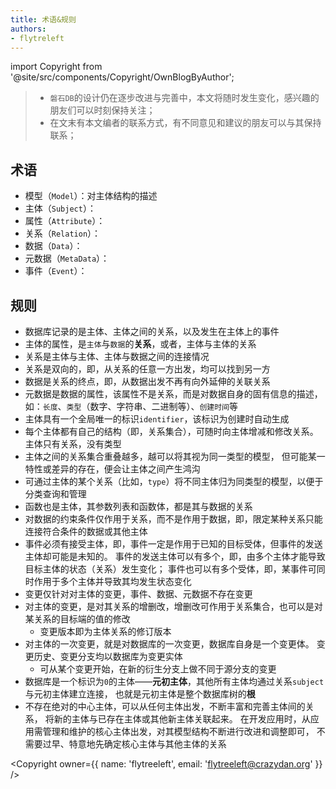 ```yaml
---
title: 术语&规则
authors:
- flytreleft
---
```


import Copyright from '@site/src/components/Copyright/OwnBlogByAuthor';

> - `磐石DB`的设计仍在逐步改进与完善中，本文将随时发生变化，感兴趣的朋友们可以时刻保持关注；
> - 在文末有本文编者的联系方式，有不同意见和建议的朋友可以与其保持联系；

## 术语

- 模型（`Model`）：对主体结构的描述
- 主体（`Subject`）：
- 属性（`Attribute`）：
- 关系（`Relation`）：
- 数据（`Data`）：
- 元数据（`MetaData`）：
- 事件（`Event`）：

## 规则

- 数据库记录的是主体、主体之间的关系，以及发生在主体上的事件
- 主体的属性，是`主体`与`数据`的**关系**，或者，主体与主体的关系
- 关系是主体与主体、主体与数据之间的连接情况
- 关系是双向的，即，从关系的任意一方出发，均可以找到另一方
- 数据是关系的终点，即，从数据出发不再有向外延伸的关联关系
- 元数据是数据的属性，该属性不是关系，而是对数据自身的固有信息的描述，
  如：`长度`、`类型`（数字、字符串、二进制等）、`创建时间`等
- 主体具有一个全局唯一的标识`identifier`，该标识为创建时自动生成
- 每个主体都有自己的结构（即，关系集合），可随时向主体增减和修改关系。
  主体只有关系，没有类型
- 主体之间的关系集合重叠越多，越可以将其视为同一类型的模型，
  但可能某一特性或差异的存在，便会让主体之间产生鸿沟
- 可通过主体的某个关系（比如，`type`）将不同主体归为同类型的模型，以便于分类查询和管理
- 函数也是主体，其参数列表和函数体，都是其与数据的关系
- 对数据的约束条件仅作用于关系，而不是作用于数据，即，限定某种关系只能连接符合条件的数据或其他主体
- 事件必须有接受主体，即，事件一定是作用于已知的目标受体，但事件的发送主体却可能是未知的。
  事件的发送主体可以有多个，即，由多个主体才能导致目标主体的状态（关系）发生变化；
  事件也可以有多个受体，即，某事件可同时作用于多个主体并导致其均发生状态变化
- 变更仅针对对主体的变更，事件、数据、元数据不存在变更
- 对主体的变更，是对其关系的增删改，增删改可作用于关系集合，也可以是对某关系的目标端的值的修改
  - 变更版本即为主体关系的修订版本
- 对主体的一次变更，就是对数据库的一次变更，数据库自身是一个变更体。
  变更历史、变更分支均以数据库为变更实体
  - 可从某个变更开始，在新的衍生分支上做不同于源分支的变更
- 数据库是一个标识为`0`的主体——**元初主体**，其他所有主体均通过关系`subject`与元初主体建立连接，
  也就是元初主体是整个数据库树的**根**
- 不存在绝对的中心主体，可以从任何主体出发，不断丰富和完善主体间的关系，
  将新的主体与已存在主体或其他新主体关联起来。
  在开发应用时，从应用需管理和维护的核心主体出发，对其模型结构不断进行改进和调整即可，
  不需要过早、特意地先确定核心主体与其他主体的关系




<Copyright
  owner={{
    name: 'flytreeleft', email: 'flytreeleft@crazydan.org'
  }}
/>

